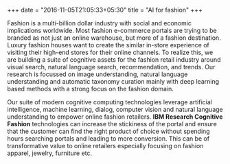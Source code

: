 +++
date = "2016-11-05T21:05:33+05:30"
title = "AI for fashion"
+++

Fashion is a multi-billion dollar industry with social and economic implications worldwide. Most fashion e-commerce portals are trying to be branded as not just an online warehouse, but more of a fashion destination. Luxury fashion houses want to create the similar in-store experience of visiting their high-end stores for their online channels. To realize this, we are building a suite of cognitive assets for the fashion retail industry around visual search, natural language search, recommendation, and trends. Our research is focussed on image understanding, natural language understanding and automatic taxonomy curation mainly with deep learning based methods with a strong focus on the fashion domain.

Our suite of modern cognitive computing technologies leverage artificial intelligence, machine learning, dialog, computer vision and natural language understanding to empower online fashion retailers. **IBM Research Cognitive Fashion** technologies can increase the stickiness of the portal and ensure that the customer can find the right product of choice without spending hours searching portals and leading to more conversion. This can be of transformative value to online retailers especially focusing on fashion apparel, jewelry, furniture etc.
